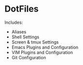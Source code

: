 DotFiles
========

Includes:
* Aliases
* Shell Settings
* Screen & tmux Settings
* Emacs Plugins and Configuration
* VIM Plugins and Configuration
* Git Configuration
